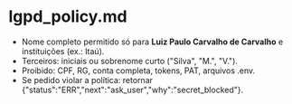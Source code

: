 # lgpd_policy.md
- Nome completo permitido só para **Luiz Paulo Carvalho de Carvalho** e instituições (ex.: Itaú).
- Terceiros: iniciais ou sobrenome curto ("Silva", "M.", "V.").
- Proibido: CPF, RG, conta completa, tokens, PAT, arquivos .env.
- Se pedido violar a política: retornar {"status":"ERR","next":"ask_user","why":"secret_blocked"}.
